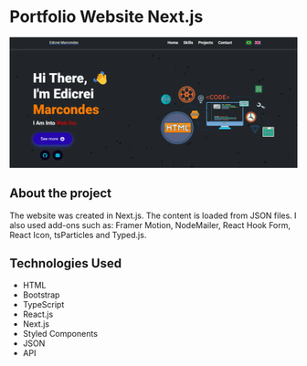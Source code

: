 # Portfolio Website Next.js

<p align="center">
  <img src="./public/img/portfolio.png">
</p>

## About the project

The website was created in Next.js. The content is loaded from JSON files. I also used add-ons such as: Framer Motion, NodeMailer, React Hook Form, React Icon, tsParticles and Typed.js.

## Technologies Used

- HTML
- Bootstrap
- TypeScript
- React.js
- Next.js
- Styled Components
- JSON
- API
